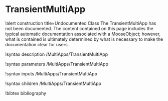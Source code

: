<!-- MOOSE Documentation Stub: Remove this when content is added. -->

# TransientMultiApp

!alert construction title=Undocumented Class
The TransientMultiApp has not been documented. The content contained on this page includes the
typical automatic documentation associated with a MooseObject; however, what is contained is
ultimately determined by what is necessary to make the documentation clear for users.

!syntax description /MultiApps/TransientMultiApp

!syntax parameters /MultiApps/TransientMultiApp

!syntax inputs /MultiApps/TransientMultiApp

!syntax children /MultiApps/TransientMultiApp

!bibtex bibliography
